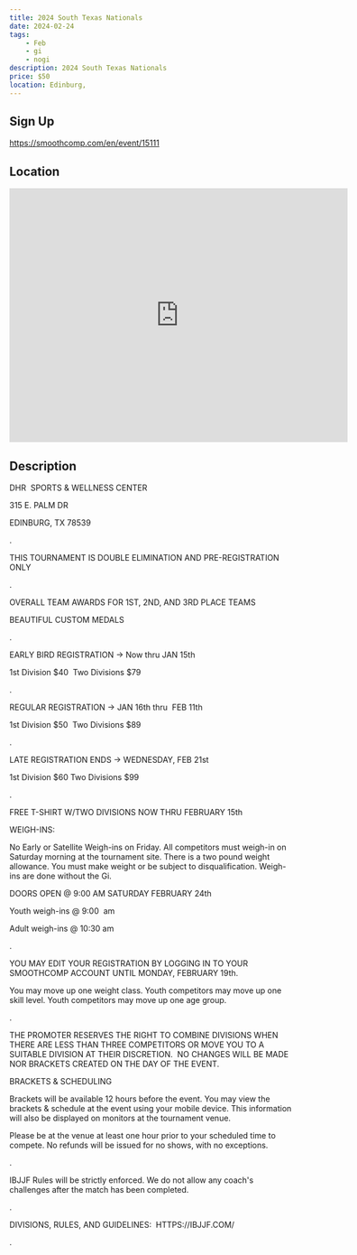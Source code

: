 ```yaml
---
title: 2024 South Texas Nationals
date: 2024-02-24
tags:
    - Feb
    - gi 
    - nogi 
description: 2024 South Texas Nationals
price: $50
location: Edinburg,
---
```

## Sign Up
https://smoothcomp.com/en/event/15111

## Location
<iframe src="https://www.google.com/maps/embed?pb=!1m18!1m12!1m3!1d12345.6789!2d-98.1619334!3d26.2851245!2m3!1f0!2f0!3f0!3m2!1i1024!2i768!4f13.1!3m3!1m2!1s0x0%3A0x0!2z26.2851245!5e0!3m2!1sen!2sus!4v1234567890" width="600" height="450" style="border:0;" allowfullscreen="" loading="lazy"></iframe>

## Description
DHR  SPORTS & WELLNESS CENTER


315 E. PALM DR 


EDINBURG, TX 78539


.


THIS TOURNAMENT IS DOUBLE ELIMINATION AND PRE-REGISTRATION ONLY


.


OVERALL TEAM AWARDS FOR 1ST, 2ND, AND 3RD PLACE TEAMS


BEAUTIFUL CUSTOM MEDALS


.


EARLY BIRD REGISTRATION -> Now thru JAN 15th


1st Division $40  Two Divisions $79


.


REGULAR REGISTRATION -> JAN 16th thru  FEB 11th


1st Division $50  Two Divisions $89


.


LATE REGISTRATION ENDS -> WEDNESDAY, FEB 21st


1st Division $60 Two Divisions $99


.


FREE T-SHIRT W/TWO DIVISIONS NOW THRU FEBRUARY 15th


WEIGH-INS:


No Early or Satellite Weigh-ins on Friday. All competitors must weigh-in on Saturday morning at the tournament site. There is a two pound weight allowance. You must make weight or be subject to disqualification. Weigh-ins are done without the Gi.


DOORS OPEN @ 9:00 AM SATURDAY FEBRUARY 24th


Youth weigh-ins @ 9:00  am


Adult weigh-ins @ 10:30 am


.


YOU MAY EDIT YOUR REGISTRATION BY LOGGING IN TO YOUR SMOOTHCOMP ACCOUNT UNTIL MONDAY, FEBRUARY 19th. 


You may move up one weight class. Youth competitors may move up one skill level. Youth competitors may move up one age group.


.


THE PROMOTER RESERVES THE RIGHT TO COMBINE DIVISIONS WHEN THERE ARE LESS THAN THREE COMPETITORS OR MOVE YOU TO A SUITABLE DIVISION AT THEIR DISCRETION.  NO CHANGES WILL BE MADE NOR BRACKETS CREATED ON THE DAY OF THE EVENT.


BRACKETS & SCHEDULING


Brackets will be available 12 hours before the event. You may view the brackets & schedule at the event using your mobile device. This information will also be displayed on monitors at the tournament venue.


Please be at the venue at least one hour prior to your scheduled time to compete. No refunds will be issued for no shows, with no exceptions.


.


IBJJF Rules will be strictly enforced. We do not allow any coach's challenges after the match has been completed. 


.


DIVISIONS, RULES, AND GUIDELINES:  HTTPS://IBJJF.COM/


.